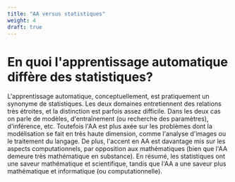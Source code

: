 ```yaml
---
title: "AA versus statistiques"
weight: 4
draft: true
---
```


# En quoi l'apprentissage automatique diffère des statistiques?

L'apprentissage automatique, conceptuellement, est pratiquement un
synonyme de statistiques. Les deux domaines entretiennent des
relations très étroites, et la distinction est parfois assez
difficile. Dans les deux cas on parle de modèles, d'entraînement (ou
recherche des paramètres), d'inférence, etc. Toutefois l'AA est plus
axée sur les problèmes dont la modélisation se fait en très haute
dimension, comme l'analyse d'images ou le traitement du langage. De
plus, l'accent en AA est davantage mis sur les aspects
computationnels, par opposition aux mathématiques (bien que l'AA
demeure très mathématique en substance). En résumé, les statistiques
ont une saveur mathématique et scientifique, tandis que l'AA a une
saveur plus mathématique et informatique (ou computationnelle).

